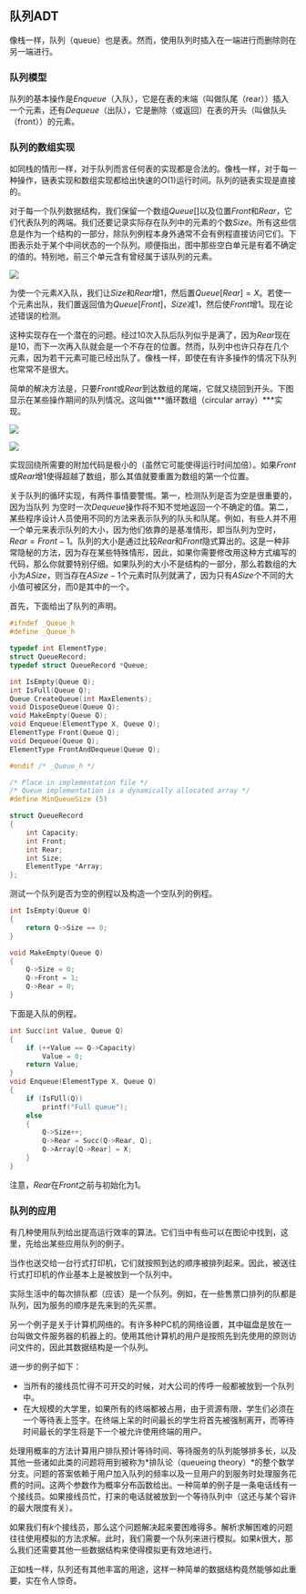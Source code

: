 ## 队列ADT

像栈一样，队列（queue）也是表。然而，使用队列时插入在一端进行而删除则在另一端进行。

### 队列模型

队列的基本操作是$Enqueue$（入队），它是在表的末端（叫做队尾（rear））插入一个元素，还有$Dequeue$（出队），它是删除（或返回）在表的开头（叫做队头（front））的元素。

### 队列的数组实现

如同栈的情形一样，对于队列而言任何表的实现都是合法的。像栈一样，对于每一种操作，链表实现和数组实现都给出快速的$O(1)$运行时间。队列的链表实现是直接的。

对于每一个队列数据结构，我们保留一个数组$Queue[]$以及位置$Front$和$Rear$，它们代表队列的两端。我们还要记录实际存在队列中的元素的个数$Size$。所有这些信息是作为一个结构的一部分，除队列例程本身外通常不会有例程直接访问它们。下图表示处于某个中间状态的一个队列。顺便指出，图中那些空白单元是有着不确定的值的。特别地，前三个单元含有曾经属于该队列的元素。

![](https://ae01.alicdn.com/kf/Hcbc59c5b5d1b4a29ac03e905abd031a9e.jpg)

为使一个元素$X$入队，我们让$Size$和$Rear$增1，然后置$Queue[Rear]=X$。若使一个元素出队，我们置返回值为$Queue[Front]$，$Size$减1，然后使$Front$增1。现在论述错误的检测。

这种实现存在一个潜在的问题。经过10次入队后队列似乎是满了，因为$Rear$现在是10，而下一次再入队就会是一个不存在的位置。然而，队列中也许只存在几个元素，因为若干元素可能已经出队了。像栈一样，即使在有许多操作的情况下队列也常常不是很大。

简单的解决方法是，只要$Front$或$Rear$到达数组的尾端，它就又绕回到开头。下图显示在某些操作期间的队列情况。这叫做***循环数组（circular array）***实现。

![](https://ae01.alicdn.com/kf/H66b5401bb4614b90a79186887576828dZ.jpg)

![](https://ae01.alicdn.com/kf/H4112d3bac8b44ed5aef591f73e9a2bbaE.jpg)

实现回绕所需要的附加代码是极小的（虽然它可能使得运行时间加倍）。如果$Front$或$Rear$增1使得超越了数组，那么其值就要重置为数组的第一个位置。

关于队列的循环实现，有两件事情要警惕。第一，检测队列是否为空是很重要的，因为当队列 为空时一次$Dequeue$操作将不知不觉地返回一个不确定的值。第二，某些程序设计人员使用不同的方法来表示队列的队头和队尾。例如，有些人并不用一个单元来表示队列的大小，因为他们依靠的是基准情形，即当队列为空时，$Rear=Front-1$。队列的大小是通过比较$Rear$和$Front$隐式算出的。这是一种非常隐秘的方法，因为存在某些特殊情形，因此，如果你需要修改用这种方式编写的代码，那么你就要特别仔细。如果队列的大小不是结构的一部分，那么若数组的大小为$ASize$，则当存在$ASize-1$个元素时队列就满了，因为只有$ASize$个不同的大小值可被区分，而0是其中的一个。

首先，下面给出了队列的声明。

```c
#ifndef _Queue_h
#define _Queue_h

typedef int ElementType;
struct QueueRecord;
typedef struct QueueRecord *Queue;

int IsEmpty(Queue Q);
int IsFull(Queue Q);
Queue CreateQueue(int MaxElements);
void DisposeQueue(Queue Q);
void MakeEmpty(Queue Q);
void Enqueue(ElementType X, Queue Q);
ElementType Front(Queue Q);
void Dequeue(Queue Q);
ElementType FrontAndDequeue(Queue Q);

#endif /* _Queue_h */

/* Place in implementation file */
/* Queue implementation is a dynamically allocated array */
#define MinQueueSize (5)

struct QueueRecord
{
    int Capacity;
    int Front;
    int Rear;
    int Size;
    ElementType *Array;
};
```

测试一个队列是否为空的例程以及构造一个空队列的例程。

```c
int IsEmpty(Queue Q)
{
    return Q->Size == 0;
}

void MakeEmpty(Queue Q)
{
    Q->Size = 0;
    Q->Front = 1;
    Q->Rear = 0;
}
```

下面是入队的例程。

```c
int Succ(int Value, Queue Q)
{
    if (++Value == Q->Capacity)
        Value = 0;
    return Value;
}
void Enqueue(ElementType X, Queue Q)
{
    if (IsFUll(Q))
        printf("Full queue");
    else
    {
        Q->Size++;
        Q->Rear = Succ(Q->Rear, Q);
        Q->Array[Q->Rear] = X;
    }
}
```

注意，$Rear$在$Front$之前与初始化为1。

### 队列的应用

有几种使用队列给出提高运行效率的算法。它们当中有些可以在图论中找到，这里，先给出某些应用队列的例子。

当作也送交给一台行式打印机，它们就按照到达的顺序被排列起来。因此，被送往行式打印机的作业基本上是被放到一个队列中。

实际生活中的每次排队都（应该）是一个队列。例如，在一些售票口排列的队都是队列，因为服务的顺序是先来到的先买票。

另一个例子是关于计算机网络的。有许多种PC机的网络设置，其中磁盘是放在一台叫做文件服务器的机器上的。使用其他计算机的用户是按照先到先使用的原则访问文件的，因此其数据结构是一个队列。

进一步的例子如下：

- 当所有的接线员忙得不可开交的时候，对大公司的传呼一般都被放到一个队列中。
- 在大规模的大学里，如果所有的终端都被占用，由于资源有限，学生们必须在一个等待表上签字。在终端上呆的时间最长的学生将首先被强制离开，而等待时间最长的学生将是下一个被允许使用终端的用户。

处理用概率的方法计算用户排队预计等待时间、等待服务的队列能够排多长，以及其他一些诸如此类的问题将用到被称为*排队论（queueing theory）*的整个数学分支。问题的答案依赖于用户加入队列的频率以及一旦用户的到服务时处理服务花费的时间。这两个参数作为概率分布函数给出。一种简单的例子是一条电话线有一个接线员。如果接线员忙，打来的电话就被放到一个等待队列中（这还与某个容许的最大限度有关）。

如果我们有$k$个接线员，那么这个问题解决起来要困难得多。解析求解困难的问题往往使用模拟的方法求解。此时，我们需要一个队列来进行模拟。如果$k$很大，那么我们还需要其他一些数据结构来使得模拟更有效地进行。

正如栈一样，队列还有其他丰富的用途，这样一种简单的数据结构竟然能够如此重要，实在令人惊奇。